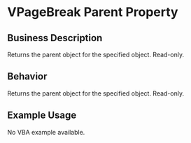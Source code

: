 # VPageBreak Parent Property

## Business Description
Returns the parent object for the specified object. Read-only.

## Behavior
Returns the parent object for the specified object. Read-only.

## Example Usage
No VBA example available.
